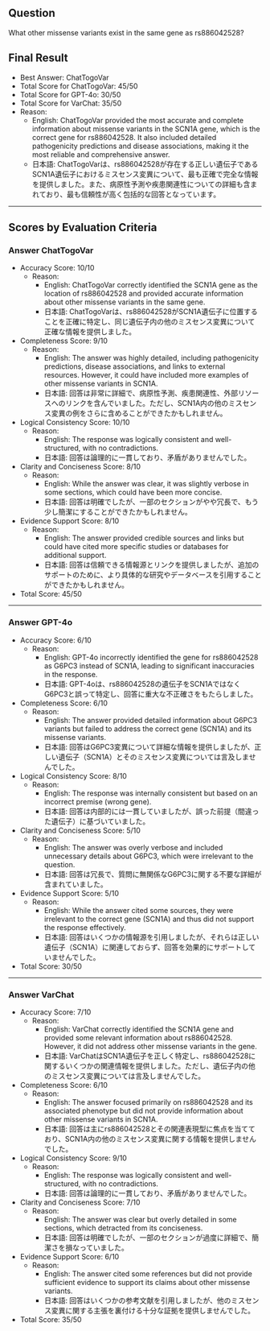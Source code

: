 ## Question

What other missense variants exist in the same gene as rs886042528?

## Final Result

- Best Answer: ChatTogoVar
- Total Score for ChatTogoVar: 45/50
- Total Score for GPT-4o: 30/50
- Total Score for VarChat: 35/50
- Reason:
  - English: ChatTogoVar provided the most accurate and complete information about missense variants in the SCN1A gene, which is the correct gene for rs886042528. It also included detailed pathogenicity predictions and disease associations, making it the most reliable and comprehensive answer.
  - 日本語: ChatTogoVarは、rs886042528が存在する正しい遺伝子であるSCN1A遺伝子におけるミスセンス変異について、最も正確で完全な情報を提供しました。また、病原性予測や疾患関連性についての詳細も含まれており、最も信頼性が高く包括的な回答となっています。

---

## Scores by Evaluation Criteria

### Answer ChatTogoVar
- Accuracy Score: 10/10
  - Reason: 
    - English: ChatTogoVar correctly identified the SCN1A gene as the location of rs886042528 and provided accurate information about other missense variants in the same gene.
    - 日本語: ChatTogoVarは、rs886042528がSCN1A遺伝子に位置することを正確に特定し、同じ遺伝子内の他のミスセンス変異について正確な情報を提供しました。
- Completeness Score: 9/10
  - Reason: 
    - English: The answer was highly detailed, including pathogenicity predictions, disease associations, and links to external resources. However, it could have included more examples of other missense variants in SCN1A.
    - 日本語: 回答は非常に詳細で、病原性予測、疾患関連性、外部リソースへのリンクを含んでいました。ただし、SCN1A内の他のミスセンス変異の例をさらに含めることができたかもしれません。
- Logical Consistency Score: 10/10
  - Reason: 
    - English: The response was logically consistent and well-structured, with no contradictions.
    - 日本語: 回答は論理的に一貫しており、矛盾がありませんでした。
- Clarity and Conciseness Score: 8/10
  - Reason: 
    - English: While the answer was clear, it was slightly verbose in some sections, which could have been more concise.
    - 日本語: 回答は明確でしたが、一部のセクションがやや冗長で、もう少し簡潔にすることができたかもしれません。
- Evidence Support Score: 8/10
  - Reason: 
    - English: The answer provided credible sources and links but could have cited more specific studies or databases for additional support.
    - 日本語: 回答は信頼できる情報源とリンクを提供しましたが、追加のサポートのために、より具体的な研究やデータベースを引用することができたかもしれません。
- Total Score: 45/50

---

### Answer GPT-4o
- Accuracy Score: 6/10
  - Reason: 
    - English: GPT-4o incorrectly identified the gene for rs886042528 as G6PC3 instead of SCN1A, leading to significant inaccuracies in the response.
    - 日本語: GPT-4oは、rs886042528の遺伝子をSCN1AではなくG6PC3と誤って特定し、回答に重大な不正確さをもたらしました。
- Completeness Score: 6/10
  - Reason: 
    - English: The answer provided detailed information about G6PC3 variants but failed to address the correct gene (SCN1A) and its missense variants.
    - 日本語: 回答はG6PC3変異について詳細な情報を提供しましたが、正しい遺伝子（SCN1A）とそのミスセンス変異については言及しませんでした。
- Logical Consistency Score: 8/10
  - Reason: 
    - English: The response was internally consistent but based on an incorrect premise (wrong gene).
    - 日本語: 回答は内部的には一貫していましたが、誤った前提（間違った遺伝子）に基づいていました。
- Clarity and Conciseness Score: 5/10
  - Reason: 
    - English: The answer was overly verbose and included unnecessary details about G6PC3, which were irrelevant to the question.
    - 日本語: 回答は冗長で、質問に無関係なG6PC3に関する不要な詳細が含まれていました。
- Evidence Support Score: 5/10
  - Reason: 
    - English: While the answer cited some sources, they were irrelevant to the correct gene (SCN1A) and thus did not support the response effectively.
    - 日本語: 回答はいくつかの情報源を引用しましたが、それらは正しい遺伝子（SCN1A）に関連しておらず、回答を効果的にサポートしていませんでした。
- Total Score: 30/50

---

### Answer VarChat
- Accuracy Score: 7/10
  - Reason: 
    - English: VarChat correctly identified the SCN1A gene and provided some relevant information about rs886042528. However, it did not address other missense variants in the gene.
    - 日本語: VarChatはSCN1A遺伝子を正しく特定し、rs886042528に関するいくつかの関連情報を提供しました。ただし、遺伝子内の他のミスセンス変異については言及しませんでした。
- Completeness Score: 6/10
  - Reason: 
    - English: The answer focused primarily on rs886042528 and its associated phenotype but did not provide information about other missense variants in SCN1A.
    - 日本語: 回答は主にrs886042528とその関連表現型に焦点を当てており、SCN1A内の他のミスセンス変異に関する情報を提供しませんでした。
- Logical Consistency Score: 9/10
  - Reason: 
    - English: The response was logically consistent and well-structured, with no contradictions.
    - 日本語: 回答は論理的に一貫しており、矛盾がありませんでした。
- Clarity and Conciseness Score: 7/10
  - Reason: 
    - English: The answer was clear but overly detailed in some sections, which detracted from its conciseness.
    - 日本語: 回答は明確でしたが、一部のセクションが過度に詳細で、簡潔さを損なっていました。
- Evidence Support Score: 6/10
  - Reason: 
    - English: The answer cited some references but did not provide sufficient evidence to support its claims about other missense variants.
    - 日本語: 回答はいくつかの参考文献を引用しましたが、他のミスセンス変異に関する主張を裏付ける十分な証拠を提供しませんでした。
- Total Score: 35/50